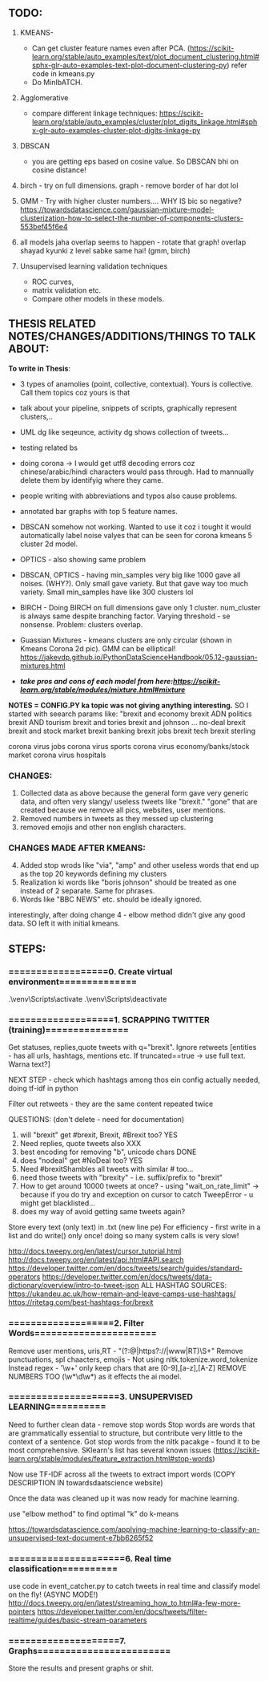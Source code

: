 ## TODO: 

1. KMEANS-
	- Can get cluster feature names even after PCA. (https://scikit-learn.org/stable/auto_examples/text/plot_document_clustering.html#sphx-glr-auto-examples-text-plot-document-clustering-py)
	refer code in kmeans.py
	- Do MinIbATCH.
1. Agglomerative 
	- compare different linkage techniques: https://scikit-learn.org/stable/auto_examples/cluster/plot_digits_linkage.html#sphx-glr-auto-examples-cluster-plot-digits-linkage-py
2. DBSCAN
	- you are getting eps based on cosine value. So DBSCAN bhi on cosine distance!
3. birch -
	try on full dimensions.
	graph - remove border of har dot lol
3. GMM - Try with higher cluster numbers.... WHY IS bic so negative?
	https://towardsdatascience.com/gaussian-mixture-model-clusterization-how-to-select-the-number-of-components-clusters-553bef45f6e4
4. all models jaha overlap seems to happen - rotate that graph! overlap shayad kyunki z level sabke same hai! (gmm, birch)

5. Unsupervised learning validation techniques
    * ROC curves, 
    * matrix validation etc.

    - Compare other models in these models.


## THESIS RELATED NOTES/CHANGES/ADDITIONS/THINGS TO TALK ABOUT:

**To write in Thesis**:
* 3 types of anamolies (point, collective, contextual). Yours is collective. Call them topics coz yours is that
* talk about your pipeline, snippets of scripts, graphically represent clusters,..
* UML dg like seqeunce, activity dg shows collection of tweets...
* testing related bs

* doing corona -> I would get utf8 decoding errors coz chinese/arabic/hindi characters would pass through. Had to mannually delete them by identifyig where they came.

* people writing with abbreviations and typos also cause problems.

* annotated bar graphs with top 5 feature names.

* DBSCAN somehow not working. Wanted to use it coz i tought it would automatically label noise valyes that can be seen for corona kmeans 5 cluster 2d model.
* OPTICS - also showing same problem
* DBSCAN, OPTICS - having min_samples very big like 1000 gave all noises. (WHY?). Only small gave variety. But that gave way too much variety. Small min_samples have like 300 clusters lol
* BIRCH - Doing BIRCH on full dimensions gave only 1 cluster. num_cluster is always same despite branching factor. Varying threshold - se nonsense. Problem: clusters overlap.
* Guassian Mixtures - kmeans clusters are only circular (shown in Kmeans Corona 2d pic). GMM can be elliptical! https://jakevdp.github.io/PythonDataScienceHandbook/05.12-gaussian-mixtures.html

* ***take pros and cons of each model from here:https://scikit-learn.org/stable/modules/mixture.html#mixture***

**NOTES = CONFIG.PY ka topic was not giving anything interesting.** SO I started with seearch params like:
"brexit and economy
brexit ADN politics
brexit AND tourism
brexit and tories
brexit and johnson
...
no-deal brexit
brexit and stock market
brexit banking
brexit jobs
brexit tech
brexit sterling

corona virus jobs
corona virus sports
corona virus economy/banks/stock market
corona virus hospitals

### CHANGES:
1. Collected data as above because the general form gave very generic data, and often very slangy/ useless tweets like "brexit." "gone" that are created because we remove all pics, websites, user mentions.
2. Removed numbers in tweets as they messed up clustering
3. removed emojis and other non english characters.

### CHANGES MADE AFTER KMEANS:
4. Added stop wrods like "via", "amp" and other useless words that end up as the top 20 keywords defining my clusters
5. Realization ki words like "boris johnson" should be treated as one instead of 2 separate. Same for phrases.
6. Words like "BBC NEWS" etc. should be ideally ignored.

interestingly, after doing change 4 - elbow method didn't give any good data. SO left it with initial kmeans.

## STEPS:
### ==================0. Create virtual environment==============
.\venv\Scripts\activate
.\venv\Scripts\deactivate

### ===================1. SCRAPPING TWITTER (training)===============
Get statuses, replies,quote tweets with q="brexit". Ignore retweets
[entities - has all urls, hashtags, mentions etc. If truncated==true -> use full text. Warna text?]

NEXT STEP - check which hashtags among thos ein config actually needed,
            doing tf-idf in python

Filter out retweets - they are the same content repeated twice

QUESTIONS: (don't delete - need for documentation)
1. will "brexit" get #brexit, Brexit, #Brexit too?  YES
2. Need replies, quote tweets also                  XXX
3. best encoding for removing "b", unicode chars    DONE
4. does "nodeal" get #NoDeal too?                   YES
5. Need #brexitShambles all tweets with similar # too...
6. need those tweets with "brexity" - i.e. suffix/prefix to "brexit"
7. How to get around 10000 tweets at once? - using "wait_on_rate_limit" -> because if you do try and exception on cursor to catch TweepError - u might get blacklisted...
8. does my way of avoid getting same tweets again?

Store every text (only text) in .txt (new line pe)
For efficiency - first write in a list and do write() only once! doing so many system calls is very slow!

http://docs.tweepy.org/en/latest/cursor_tutorial.html
http://docs.tweepy.org/en/latest/api.html#API.search
https://developer.twitter.com/en/docs/tweets/search/guides/standard-operators
https://developer.twitter.com/en/docs/tweets/data-dictionary/overview/intro-to-tweet-json
ALL HASHTAG SOURCES:
https://ukandeu.ac.uk/how-remain-and-leave-camps-use-hashtags/
https://ritetag.com/best-hashtags-for/brexit

### ===================2. Filter Words======================
Remove user mentions, uris,RT - "(?:@|https?://|www|RT)\S+"
Remove punctuations, spl chaacters, emojis -
Not using nltk.tokenize.word_tokenize
Instead regex - '\w+' only keep chars that are [0-9],[a-z],[A-Z]
REMOVE NUMBERS TOO (\w*\d\w*) as it effects the ai model.
### ====================3. UNSUPERVISED LEARNING==========
Need to further clean data -
remove stop words
Stop words are words that are grammatically essential to structure,
but contribute very little to the context of a sentence.
Got stop words from the nltk pacakge - found it to be most comprehensive. SKlearn's list has several known issues
(https://scikit-learn.org/stable/modules/feature_extraction.html#stop-words)

Now use TF-IDF across all the tweets to extract import words
(COPY DESCRIPTION IN towardsdaatscience website)

Once the data was cleaned up it was now ready for machine learning.

use "elbow method" to find optimal "k"
do k-means

https://towardsdatascience.com/applying-machine-learning-to-classify-an-unsupervised-text-document-e7bb6265f52


### =====================6. Real time classification==========
use code in event_catcher.py to catch tweets in real time and classify model on the fly! (ASYNC MODE!)
http://docs.tweepy.org/en/latest/streaming_how_to.html#a-few-more-pointers
https://developer.twitter.com/en/docs/tweets/filter-realtime/guides/basic-stream-parameters

### ====================7. Graphs========================
Store the results and present graphs or shit.
